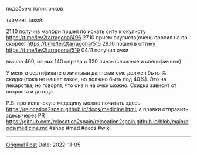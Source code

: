 подобьем топик очков

тайминг такой:

21.10 получив мапфри пошел по искать ситу к окулисту https://t.me/lev2tarragona/496
27.10 прием окулиста(очень просил на по скорее) https://t.me/lev2tarragona/515
29.10 пошел в оптику https://t.me/lev2tarragona/519
04.11 получил очки


вышло 460, из них 140 оправа и 320 линзы(сложные и специфичные). .

У меня в сертификате с личными данными омс должен быть % скидки(пока не нашел такое, но должно быть под 40%). Это на лекарства, но говорят, что она и на очки можно. Скидка зависит от возраста и дохода.

P.S. про испанскую медецину можно почитать здесь https://relocation2spain.github.io/docs/medicine.html, а правки отправить здесь через PR https://github.com/relocation2spain/relocation2spain.github.io/blob/main/docs/medicine.md #shop #med #docs #wiki

---
[Original Post](https://t.me/lev2tarragona/555)
Date: 2022-11-05
